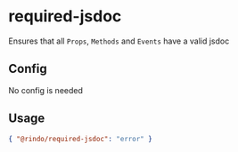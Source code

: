 # required-jsdoc

Ensures that all `Props`, `Methods` and `Events` have a valid jsdoc

## Config

No config is needed

## Usage

```json
{ "@rindo/required-jsdoc": "error" }
```
